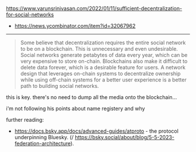 https://www.varunsrinivasan.com/2022/01/11/sufficient-decentralization-for-social-networks
- https://news.ycombinator.com/item?id=32067962

---

> Some believe that decentralization requires the entire social network to be on a blockchain. This is unnecessary and even undesirable. Social networks generate petabytes of data every year, which can be very expensive to store on-chain. Blockchains also make it difficult to delete data forever, which is a desirable feature for users. A network design that leverages on-chain systems to decentralize ownership while using off-chain systems for a better user experience is a better path to building social networks.

this is key. there's no need to dump all the media onto the blockchain... 

i'm not following his points about name registery and why 

further reading:
- https://docs.bsky.app/docs/advanced-guides/atproto - the protocol underpinning Bluesky. (/ https://bsky.social/about/blog/5-5-2023-federation-architecture).